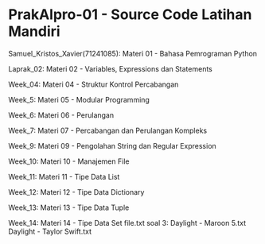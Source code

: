 # PrakAlpro-01 - Source Code Latihan Mandiri
Samuel_Kristos_Xavier(71241085): Materi 01 - Bahasa Pemrograman Python

Laprak_02: Materi 02 - Variables, Expressions dan Statements

Week_04: Materi 04 - Struktur Kontrol Percabangan

Week_5: Materi 05 - Modular Programming

Week_6: Materi 06 - Perulangan

Week_7: Materi 07 - Percabangan dan Perulangan Kompleks

Week_9: Materi 09 - Pengolahan String dan Regular Expression

Week_10: Materi 10 - Manajemen File

Week_11: Materi 11 - Tipe Data List

Week_12: Materi 12 - Tipe Data Dictionary

Week_13: Materi 13 - Tipe Data Tuple

Week_14: Materi 14 - Tipe Data Set
  file.txt soal 3:
    Daylight - Maroon 5.txt
    Daylight - Taylor Swift.txt
